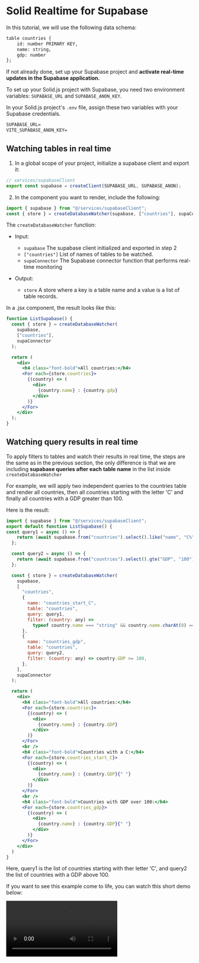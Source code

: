 # Solid Realtime for Supabase

In this tutorial, we will use the following data schema:

```md
table countries {
    id: number PRIMARY KEY,
    name: string,
    gdp: number
};
```

If not already done, set up your Supabase project and **activate real-time updates in the Supabase application.**

To set up your Solid.js project with Supabase, you need two environment variables: `SUPABASE_URL` and `SUPABASE_ANON_KEY`.

In your Solid.js project's `.env` file, assign these two variables with your Supabase credentials.

```md
SUPABASE_URL=
VITE_SUPABASE_ANON_KEY=
```

## Watching tables in real time

1. In a global scope of your project, initialize a supabase client and export it:

```jsx
// services/supabaseClient
export const supabase = createClient(SUPABASE_URL, SUPABASE_ANON);
```

2. In the component you want to render, include the following:

```jsx
import { supabase } from "@/services/supabaseClient";
const { store } = createDatabaseWatcher(supabase, ["countries"], supaConnector);
```

The `createDatabaseWatcher` function:

- Input:

  - `supabase` The supabase client initialized and exported in step 2
  - `["countries"]` List of names of tables to be watched.
  - `supaConnector` The Supabase connector function that performs real-time monitoring

- Output:
  - `store` A store where a key is a table name and a value is a list of table records.

In a .jsx component, the result looks like this:

```jsx
function ListSupabase() {
  const { store } = createDatabaseWatcher(
    supabase,
    ["countries"],
    supaConnector
  );

  return (
    <div>
      <h4 class="font-bold">All countries:</h4>
      <For each={store.countries}>
        {(country) => (
          <div>
            {country.name} : {country.gdp}
          </div>
        )}
      </For>
    </div>
  );
}
```

## Watching query results in real time

To apply filters to tables and watch their results in real time, the steps are the same as in the previous section, the only difference is that we are including **supabase queries after each table name** in the list inside `createDatabaseWatcher`

For example, we will apply two independent queries to the countries table and render all countries, then all countries starting with the letter 'C' and finally all countries with a GDP greater than 100.

Here is the result:

```jsx
import { supabase } from "@/services/supabaseClient";
export default function ListSupabase() {
const query1 = async () => {
    return (await supabase.from("countries").select().like("name", "C%")).data!;
  };

  const query2 = async () => {
    return (await supabase.from("countries").select().gte("GDP", "100")).data!;
  };

  const { store } = createDatabaseWatcher(
    supabase,
    [
      "countries",
      {
        name: "countries_start_C",
        table: "countries",
        query: query1,
        filter: (country: any) =>
          typeof country.name === "string" && country.name.charAt(0) === "C",
      },
      {
        name: "countries_gdp",
        table: "countries",
        query: query2,
        filter: (country: any) => country.GDP >= 100,
      },
    ],
    supaConnector
  );

  return (
    <div>
      <h4 class="font-bold">All countries:</h4>
      <For each={store.countries}>
        {(country) => (
          <div>
            {country.name} : {country.GDP}
          </div>
        )}
      </For>
      <br />
      <h4 class="font-bold">Countries with a C:</h4>
      <For each={store.countries_start_C}>
        {(country) => (
          <div>
            {country.name} : {country.GDP}{" "}
          </div>
        )}
      </For>
      <br />
      <h4 class="font-bold">Countries with GDP over 100:</h4>
      <For each={store.countries_gdp}>
        {(country) => (
          <div>
            {country.name} : {country.GDP}{" "}
          </div>
        )}
      </For>
    </div>
  )
}
```

Here, query1 is the list of countries starting with ther letter 'C', and query2 the list of countries with a GDP above 100.

If you want to see this example come to life, you can watch this short demo below:

<video controls="controls" src="./vid/solid-realtime-supabase-demo.mp4" />
